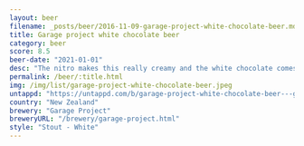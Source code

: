 ```yaml
---
layout: beer
filename: _posts/beer/2016-11-09-garage-project-white-chocolate-beer.md
title: Garage project white chocolate beer
category: beer
score: 8.5
beer-date: "2021-01-01"
desc: "The nitro makes this really creamy and the white chocolate comes through. After that the raspberry is there but still enough like a beer to keep me happy"
permalink: /beer/:title.html
img: /img/list/garage-project-white-chocolate-beer.jpeg
untappd: "https://untappd.com/b/garage-project-white-chocolate-beer---golden-raspberry-and-lemon/4038275"
country: "New Zealand"
brewery: "Garage Project"
breweryURL: "/brewery/garage-project.html"
style: "Stout - White"
---
```

